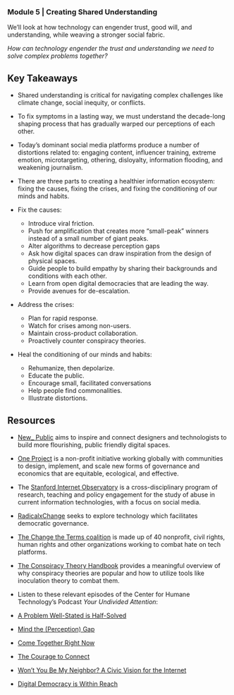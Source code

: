 ### **Module 5 | Creating Shared Understanding**

We’ll look at how technology can engender trust, good will, and understanding, while weaving a stronger social fabric.

_How can technology engender the trust and understanding we need to solve complex problems together?_

## Key Takeaways

- Shared understanding is critical for navigating complex challenges like climate change, social inequity, or conflicts.

- To fix symptoms in a lasting way, we must understand the decade-long shaping process that has gradually warped our perceptions of each other.
- Today’s dominant social media platforms produce a number of distortions related to: engaging content, influencer training, extreme emotion, microtargeting, othering, disloyalty, information flooding, and weakening journalism.

- There are three parts to creating a healthier information ecosystem: fixing the causes, fixing the crises, and fixing the conditioning of our minds and habits.

- Fix the causes:

  - Introduce viral friction.
  - Push for amplification that creates more “small-peak” winners instead of a small number of giant peaks.
  - Alter algorithms to decrease perception gaps
  - Ask how digital spaces can draw inspiration from the design of physical spaces.
  - Guide people to build empathy by sharing their backgrounds and conditions with each other.
  - Learn from open digital democracies that are leading the way.
  - Provide avenues for de-escalation.

- Address the crises:
  - Plan for rapid response.
  - Watch for crises among non-users.
  - Maintain cross-product collaboration.
  - Proactively counter conspiracy theories.
- Heal the conditioning of our minds and habits:
  - Rehumanize, then depolarize.
  - Educate the public.
  - Encourage small, facilitated conversations
  - Help people find commonalities.
  - Illustrate distortions.

## Resources

- [New\_ Public](https://newpublic.org/) aims to inspire and connect designers and technologists to build more flourishing, public friendly digital spaces.
- [One Project](https://oneproject.org/) is a non-profit initiative working globally with communities to design, implement, and scale new forms of governance and economics that are equitable, ecological, and effective.
- The [Stanford Internet Observatory](https://cyber.fsi.stanford.edu/io/io) is a cross-disciplinary program of research, teaching and policy engagement for the study of abuse in current information technologies, with a focus on social media.
- [RadicalxChange](https://www.radicalxchange.org/) seeks to explore technology which facilitates democratic governance.
- [The Change the Terms coalition](https://www.changetheterms.org/coalition) is made up of 40 nonprofit, civil rights, human rights and other organizations working to combat hate on tech platforms.
- [The Conspiracy Theory Handbook](https://www.climatechangecommunication.org/wp-content/uploads/2020/03/ConspiracyTheoryHandbook.pdf) provides a meaningful overview of why conspiracy theories are popular and how to utilize tools like inoculation theory to combat them.

- Listen to these relevant episodes of the Center for Humane Technology’s Podcast _Your Undivided Attention_:
- [A Problem Well-Stated is Half-Solved](https://www.humanetech.com/podcast/a-problem-well-stated-is-half-solved)

- [Mind the (Perception) Gap](https://www.humanetech.com/podcast/33-mind-the-perception-gap)

- [Come Together Right Now](https://www.humanetech.com/podcast/32-come-together-right-now)
- [The Courage to Connect](https://www.humanetech.com/podcast/30-the-courage-to-connect)
- [Won’t You Be My Neighbor? A Civic Vision for the Internet](https://www.humanetech.com/podcast/27-wont-you-be-my-neighbor-a-civic-vision-for-the-internet)
- [Digital Democracy is Within Reach](https://www.humanetech.com/podcast/23-digital-democracy-is-within-reach)

